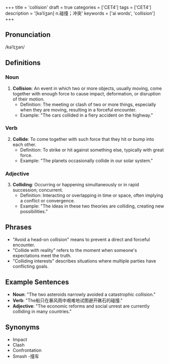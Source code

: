 +++
title = 'collision'
draft = true
categories = ['CET4']
tags = ['CET4']
description = '[kəˈliʒən] n.碰撞；冲突'
keywords = ['ai words', 'collision']
+++

## Pronunciation
/kəˈlɪʒən/

## Definitions
### Noun
1. **Collision**: An event in which two or more objects, usually moving, come together with enough force to cause impact, deformation, or disruption of their motion.
   - Definition: The meeting or clash of two or more things, especially when they are moving, resulting in a forceful encounter.
   - Example: "The cars collided in a fiery accident on the highway."

### Verb
2. **Collide**: To come together with such force that they hit or bump into each other.
   - Definition: To strike or hit against something else, typically with great force.
   - Example: "The planets occasionally collide in our solar system."

### Adjective
3. **Colliding**: Occurring or happening simultaneously or in rapid succession; concurrent.
   - Definition: Interacting or overlapping in time or space, often implying a conflict or convergence.
   - Example: "The ideas in these two theories are colliding, creating new possibilities."

## Phrases
- "Avoid a head-on collision" means to prevent a direct and forceful encounter.
- "Collide with reality" refers to the moment when someone's expectations meet the truth.
- "Colliding interests" describes situations where multiple parties have conflicting goals.

## Example Sentences
- **Noun**: "The two asteroids narrowly avoided a catastrophic collision."
- **Verb**: "The船只在暴风雨中艰难地试图避开礁石的碰撞."
- **Adjective**: "The economic reforms and social unrest are currently colliding in many countries."

## Synonyms
- Impact
- Clash
- Confrontation
- Smash
-撞车
